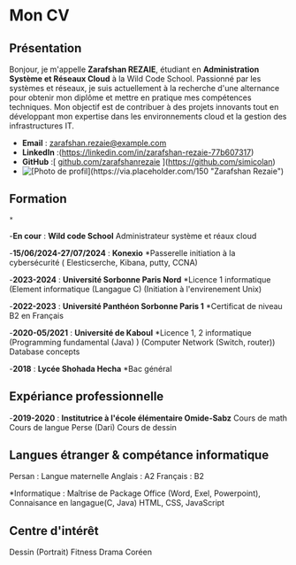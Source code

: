 # Mon CV

## Présentation
Bonjour, je m'appelle **Zarafshan REZAIE**, étudiant en **Administration Système et Réseaux Cloud** à la Wild Code School. Passionné par les systèmes et réseaux, je suis actuellement à la recherche d'une alternance pour obtenir mon diplôme et mettre en pratique mes compétences techniques. Mon objectif est de contribuer à des projets innovants tout en développant mon expertise dans les environnements cloud et la gestion des infrastructures IT.

- **Email** : zarafshan.rezaie@example.com  
- **LinkedIn** :(https://linkedin.com/in/zarafshan-rezaie-77b607317)
- **GitHub** :[ [github.com/zarafshanrezaie](https://github.com/zarafshanrezaie)  ](https://github.com/simicolan)
- ![[Photo de profil](https://via.placeholder.com/150 "Zarafshan Rezaie"](https://avatars.githubusercontent.com/u/75810206?s=400&u=02912f1d1a36a0028f371c5f9989c49e09efd731&v=4))  


## Formation

  	*
-**En cour** : **Wild code School**
Administrateur système et réaux cloud
	
-**15/06/2024-27/07/2024** : **Konexio**
*Passerelle initiation à la cybersécurité
( Elesticserche, Kibana, putty, CCNA)
	
	
-**2023-2024** : **Université Sorbonne Paris Nord**
*Licence 1 informatique
(Element informatique (Langague C)
(Initiation à l'envirenement Unix)

 	
-**2022-2023** : **Université Panthéon Sorbonne Paris 1**
*Certificat de niveau B2 en Français

 	
-**2020-05/2021** : **Université de Kaboul**
*Licence 1, 2 informatique
(Programming fundamental (Java) )
(Computer Network (Switch, router))
 Database concepts

	
-**2018** : **Lycée Shohada Hecha**
*Bac général

## Expériance professionnelle
 
 -**2019-2020** : **Institutrice à l'école élémentaire Omide-Sabz**
Cours de math
Cours de langue Perse (Dari)
Cours de dessin

## Langues étranger & compétance informatique
Persan : Langue maternelle
Anglais : A2
Français : B2

*Informatique : Maîtrise de Package Office 
(Word, Exel, Powerpoint), 
Connaisance en langague(C, Java)
HTML, CSS, JavaScript
	 		

## Centre d'intérêt 
Dessin (Portrait)
Fitness
Drama Coréen
 
